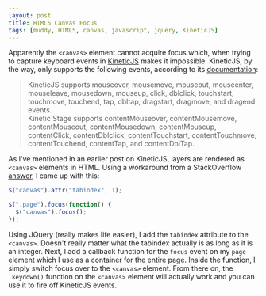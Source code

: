 ```yaml
---
layout: post
title: HTML5 Canvas Focus
tags: [muddy, HTML5, canvas, javascript, jquery, KineticJS]
---
```


Apparently the `<canvas>` element cannot acquire focus which, when trying to capture keyboard events in [KineticJS](http://kineticjs.com) makes it impossible. KineticJS, by the way, only supports the following events, according to its [documentation](http://agavestorm.com/kineticjs/index.html):  
> KineticJS supports mouseover, mousemove, mouseout, mouseenter, mouseleave, mousedown, mouseup, click, dblclick, touchstart, touchmove, touchend, tap, dbltap, dragstart, dragmove, and dragend events.  
> Kinetic Stage supports contentMouseover, contentMousemove, contentMouseout, contentMousedown, contentMouseup, contentClick, contentDblclick, contentTouchstart, contentTouchmove, contentTouchend, contentTap, and contentDblTap.

As I've mentioned in an earlier post on KineticJS, layers are rendered as `<canvas>` elements in HTML. Using a workaround from a StackOverflow [answer](http://stackoverflow.com/a/12887221/4469613), I came up with this:

```javascript
$("canvas").attr("tabindex", 1);

$(".page").focus(function() {
  $("canvas").focus();
});
```
Using JQuery (really makes life easier), I add the `tabindex` attribute to the `<canvas>`. Doesn't really matter what the tabindex actually is as long as it is an integer. Next, I add a callback function for the `focus` event on my `page` element which I use as a container for the entire page. Inside the function, I simply switch focus over to the `<canvas>` element. From there on, the `.keydown()` function on the `<canvas>` element will actually work and you can use it to fire off KineticJS events.